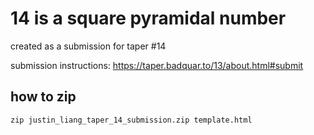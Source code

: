 # 14 is a square pyramidal number

created as a submission for taper #14

submission instructions: https://taper.badquar.to/13/about.html#submit

## how to zip

```
zip justin_liang_taper_14_submission.zip template.html

```
